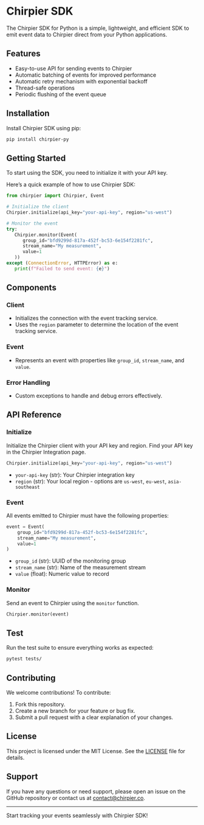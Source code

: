# Chirpier SDK

The Chirpier SDK for Python is a simple, lightweight, and efficient SDK to emit event data to Chirpier direct from your Python applications.

## Features

- Easy-to-use API for sending events to Chirpier
- Automatic batching of events for improved performance
- Automatic retry mechanism with exponential backoff
- Thread-safe operations
- Periodic flushing of the event queue

## Installation

Install Chirpier SDK using pip:

```bash
pip install chirpier-py
```

## Getting Started

To start using the SDK, you need to initialize it with your API key.

Here’s a quick example of how to use Chirpier SDK:

```python
from chirpier import Chirpier, Event

# Initialize the client
Chirpier.initialize(api_key="your-api-key", region="us-west")

# Monitor the event
try:
   Chirpier.monitor(Event(
      group_id="bfd9299d-817a-452f-bc53-6e154f2281fc",
      stream_name="My measurement",
      value=1
   ))
except (ConnectionError, HTTPError) as e:
   print(f"Failed to send event: {e}")
```

## Components

### **Client**

- Initializes the connection with the event tracking service.
- Uses the `region` parameter to determine the location of the event tracking service.

### **Event**

- Represents an event with properties like `group_id`, `stream_name`, and `value`.

### **Error Handling**

- Custom exceptions to handle and debug errors effectively.

## API Reference

### Initialize

Initialize the Chirpier client with your API key and region. Find your API key in the Chirpier Integration page.

```python
Chirpier.initialize(api_key="your-api-key", region="us-west")
```

- `your-api-key` (str): Your Chirpier integration key
- `region` (str): Your local region - options are `us-west`, `eu-west`, `asia-southeast`

### Event

All events emitted to Chirpier must have the following properties:

```python
event = Event(
    group_id="bfd9299d-817a-452f-bc53-6e154f2281fc",
    stream_name="My measurement",
    value=1
)
```

- `group_id` (str): UUID of the monitoring group
- `stream_name` (str): Name of the measurement stream
- `value` (float): Numeric value to record

### Monitor

Send an event to Chirpier using the `monitor` function.

```python
Chirpier.monitor(event)
```

## Test

Run the test suite to ensure everything works as expected:

```bash
pytest tests/
```

## Contributing

We welcome contributions! To contribute:

1. Fork this repository.
2. Create a new branch for your feature or bug fix.
3. Submit a pull request with a clear explanation of your changes.

## License

This project is licensed under the MIT License. See the [LICENSE](LICENSE) file for details.

## Support

If you have any questions or need support, please open an issue on the GitHub repository or contact us at <contact@chirpier.co>.

---

Start tracking your events seamlessly with Chirpier SDK!
